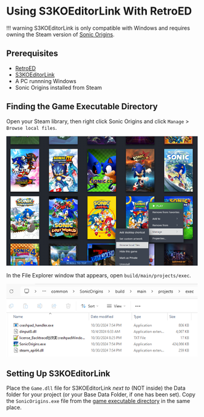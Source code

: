 # Using S3KOEditorLink With RetroED

!!! warning
    S3KOEditorLink is only compatible with Windows and requires owning the Steam version of [Sonic Origins](/Games/SonicOrigins/README.md).

## Prerequisites
- [RetroED](/Tools/RetroED/README.md)
- [S3KOEditorLink](/Tools/S3KOEditorLink/README.md)
- A PC runnning Windows
- Sonic Origins installed from Steam

## Finding the Game Executable Directory

Open your Steam library, then right click Sonic Origins and click `Manage` > `Browse local files`.

![Steam library](/assets/images/Steam/BrowseLocalFiles-SonicOrigins.png)

In the File Explorer window that appears, open `build/main/projects/exec`.

![Exec folder](/assets/images/Windows/FileExplorer/SonicOrigins/Exec.png)

## Setting Up S3KOEditorLink

Place the `Game.dll` file for S3KOEditorLink *next to* (NOT inside) the Data folder for your project (or your Base Data Folder, if one has been set). Copy the `SonicOrigins.exe` file from the [game executable directory](#finding-the-game-executable-directory) in the same place.
